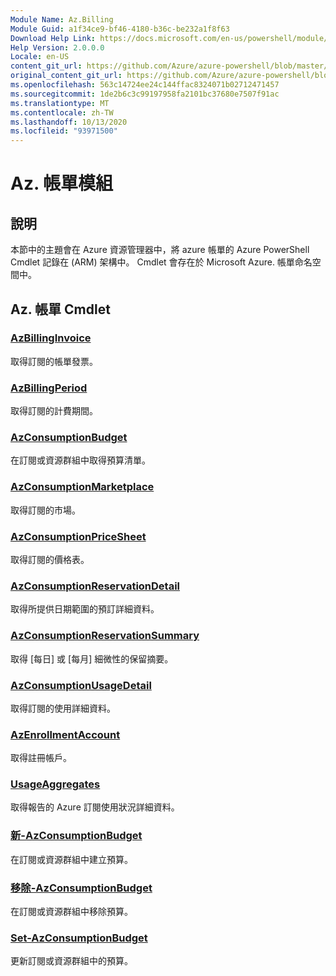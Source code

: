 ```yaml
---
Module Name: Az.Billing
Module Guid: a1f34ce9-bf46-4180-b36c-be232a1f8f63
Download Help Link: https://docs.microsoft.com/en-us/powershell/module/az.billing
Help Version: 2.0.0.0
Locale: en-US
content_git_url: https://github.com/Azure/azure-powershell/blob/master/src/Billing/Billing/help/Az.Billing.md
original_content_git_url: https://github.com/Azure/azure-powershell/blob/master/src/Billing/Billing/help/Az.Billing.md
ms.openlocfilehash: 563c14724ee24c144ffac8324071b02712471457
ms.sourcegitcommit: 1de2b6c3c99197958fa2101bc37680e7507f91ac
ms.translationtype: MT
ms.contentlocale: zh-TW
ms.lasthandoff: 10/13/2020
ms.locfileid: "93971500"
---
```

# Az. 帳單模組
## 說明
本節中的主題會在 Azure 資源管理器中，將 azure 帳單的 Azure PowerShell Cmdlet 記錄在 (ARM) 架構中。 Cmdlet 會存在於 Microsoft Azure. 帳單命名空間中。

## Az. 帳單 Cmdlet
### [AzBillingInvoice](Get-AzBillingInvoice.md)
取得訂閱的帳單發票。

### [AzBillingPeriod](Get-AzBillingPeriod.md)
取得訂閱的計費期間。

### [AzConsumptionBudget](Get-AzConsumptionBudget.md)
在訂閱或資源群組中取得預算清單。

### [AzConsumptionMarketplace](Get-AzConsumptionMarketplace.md)
取得訂閱的市場。

### [AzConsumptionPriceSheet](Get-AzConsumptionPriceSheet.md)
取得訂閱的價格表。

### [AzConsumptionReservationDetail](Get-AzConsumptionReservationDetail.md)
取得所提供日期範圍的預訂詳細資料。

### [AzConsumptionReservationSummary](Get-AzConsumptionReservationSummary.md)
取得 [每日] 或 [每月] 細微性的保留摘要。

### [AzConsumptionUsageDetail](Get-AzConsumptionUsageDetail.md)
取得訂閱的使用詳細資料。

### [AzEnrollmentAccount](Get-AzEnrollmentAccount.md)
取得註冊帳戶。

### [UsageAggregates](Get-UsageAggregates.md)
取得報告的 Azure 訂閱使用狀況詳細資料。

### [新-AzConsumptionBudget](New-AzConsumptionBudget.md)
在訂閱或資源群組中建立預算。

### [移除-AzConsumptionBudget](Remove-AzConsumptionBudget.md)
在訂閱或資源群組中移除預算。

### [Set-AzConsumptionBudget](Set-AzConsumptionBudget.md)
更新訂閱或資源群組中的預算。

